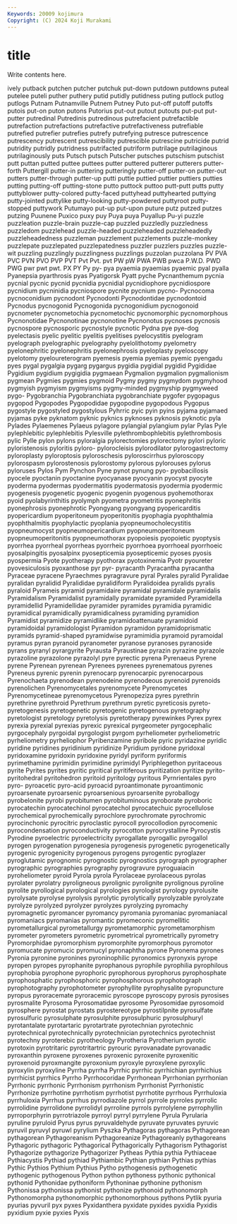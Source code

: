 ```yaml
---
Keywords: 20009 kojimura
Copyright: (C) 2024 Koji Murakami
---
```


# title

Write contents here.



ively putback putchen putcher putchuk put-down putdown
putdowns puteal putelee puteli puther puthery putid putidly putidness puting
putlock putlog putlogs Putnam Putnamville Putnem Putney Puto put-off putoff
putoffs putois put-on puton putons Putorius put-out putout putouts put-put
put-putter putredinal Putredinis putredinous putrefacient putrefactible putrefaction putrefactions putrefactive putrefactiveness
putrefiable putrefied putrefier putrefies putrefy putrefying putresce putrescence putrescency putrescent
putrescibility putrescible putrescine putricide putrid putridity putridly putridness putrifacted putriform
putrilage putrilaginous putrilaginously puts Putsch putsch Putscher putsches putschism putschist
putt puttan putted puttee puttees putter puttered putterer putterers putter-forth
Puttergill putter-in puttering putteringly putter-off putter-on putter-out putters putter-through putter-up
putti puttie puttied puttier puttiers putties putting putting-off putting-stone putto
puttock puttoo putt-putt putts putty puttyblower putty-colored putty-faced puttyhead puttyhearted
puttying putty-jointed puttylike putty-looking putty-powdered puttyroot putty-stopped puttywork Putumayo put-up
put-upon puture putz putzed putzes putzing Puunene Puxico puxy puy
Puya puya Puyallup Pu-yi puzzle puzzleation puzzle-brain puzzle-cap puzzled puzzledly
puzzledness puzzledom puzzlehead puzzle-headed puzzleheaded puzzleheadedly puzzleheadedness puzzleman puzzlement puzzlements
puzzle-monkey puzzlepate puzzlepated puzzlepatedness puzzler puzzlers puzzles puzzle-wit puzzling puzzlingly
puzzlingness puzzlings puzzolan puzzolana PV PVA PVC PVN PVO PVP
PVT Pvt Pvt. pvt PW pW PWA PWB pwca P.W.D.
PWD PWG pwr pwt pwt. PX PY Py py- pya
pyaemia pyaemias pyaemic pyal pyalla Pyanepsia pyarthrosis pyas Pyatigorsk Pyatt
pyche Pycnanthemum pycnia pycnial pycnic pycnid pycnidia pycnidial pycnidiophore pycnidiospore
pycnidium pycninidia pycniospore pycnite pycnium pycno- Pycnocoma pycnoconidium pycnodont Pycnodonti
Pycnodontidae pycnodontoid Pycnodus pycnogonid Pycnogonida pycnogonidium pycnogonoid pycnometer pycnometochia pycnometochic
pycnomorphic pycnomorphous Pycnonotidae Pycnonotinae pycnonotine Pycnonotus pycnoses pycnosis pycnospore pycnosporic
pycnostyle pycnotic Pydna pye pye-dog pyelectasis pyelic pyelitic pyelitis pyelitises
pyelocystitis pyelogram pyelograph pyelographic pyelography pyelolithotomy pyelometry pyelonephritic pyelonephritis pyelonephrosis
pyeloplasty pyeloscopy pyelotomy pyeloureterogram pyemesis pyemia pyemias pyemic pyengadu pyes
pygal pygalgia pygarg pygargus pygidia pygidial pygidid Pygididae Pygidium pygidium
pygigidia pygmaean Pygmalion pygmalion pygmalionism pygmean Pygmies pygmies pygmoid Pygmy
pygmy pygmydom pygmyhood pygmyish pygmyism pygmyisms pygmy-minded pygmyship pygmyweed pygo-
Pygobranchia Pygobranchiata pygobranchiate pygofer pygopagus pygopod Pygopodes Pygopodidae pygopodine pygopodous
Pygopus pygostyle pygostyled pygostylous Pyhrric pyic pyin pyins pyjama pyjamaed
pyjamas pyke pyknatom pyknic pyknics pyknoses pyknosis pyknotic pyla Pylades
Pylaemenes Pylaeus pylagore pylangial pylangium pylar Pylas Pyle pylephlebitic pylephlebitis
Pylesville pylethrombophlebitis pylethrombosis pylic Pylle pylon pylons pyloralgia pylorectomies pylorectomy
pylori pyloric pyloristenosis pyloritis pyloro- pylorocleisis pylorodilator pylorogastrectomy pyloroplasty pyloroptosis
pyloroschesis pyloroscirrhus pyloroscopy pylorospasm pylorostenosis pylorostomy pylorous pylorouses pylorus pyloruses
Pylos Pym Pynchon Pyne pynot pynung pyo- pyobacillosis pyocele pyoctanin
pyoctanine pyocyanase pyocyanin pyocyst pyocyte pyoderma pyodermas pyodermatitis pyodermatosis pyodermia
pyodermic pyogenesis pyogenetic pyogenic pyogenin pyogenous pyohemothorax pyoid pyolabyrinthitis pyolymph
pyometra pyometritis pyonephritis pyonephrosis pyonephrotic Pyongyang pyongyang pyopericarditis pyopericardium pyoperitoneum
pyoperitonitis pyophagia pyophthalmia pyophthalmitis pyophylactic pyoplania pyopneumocholecystitis pyopneumocyst pyopneumopericardium pyopneumoperitoneum
pyopneumoperitonitis pyopneumothorax pyopoiesis pyopoietic pyoptysis pyorrhea pyorrheal pyorrheas pyorrheic pyorrhoea
pyorrhoeal pyorrhoeic pyosalpingitis pyosalpinx pyosepticemia pyosepticemic pyoses pyosis pyospermia Pyote
pyotherapy pyothorax pyotoxinemia Pyotr pyoureter pyovesiculosis pyoxanthose pyr pyr- pyracanth
Pyracantha pyracantha Pyraceae pyracene Pyraechmes pyragravure pyral Pyrales pyralid Pyralidae
pyralidan pyralidid Pyralididae pyralidiform Pyralidoidea pyralids pyralis pyraloid Pyrameis pyramid
pyramidaire pyramidal pyramidale pyramidalis Pyramidalism Pyramidalist pyramidally pyramidate pyramided Pyramidella
pyramidellid Pyramidellidae pyramider pyramides pyramidia pyramidic pyramidical pyramidically pyramidicalness pyramiding
pyramidion Pyramidist pyramidize pyramidlike pyramidoattenuate pyramidoid pyramidoidal pyramidologist Pyramidon pyramidon
pyramidoprismatic pyramids pyramid-shaped pyramidwise pyramimidia pyramoid pyramoidal pyramus pyran pyranoid
pyranometer pyranose pyranoses pyranoside pyrans pyranyl pyrargyrite Pyrausta Pyraustinae pyrazin
pyrazine pyrazole pyrazoline pyrazolone pyrazolyl pyre pyrectic pyrena Pyrenaeus Pyrene
pyrene Pyrenean pyrenean Pyrenees pyrenees pyrenematous pyrenes Pyreneus pyrenic pyrenin
pyrenocarp pyrenocarpic pyrenocarpous Pyrenochaeta pyrenodean pyrenodeine pyrenodeous pyrenoid pyrenoids pyrenolichen
Pyrenomycetales pyrenomycete Pyrenomycetes Pyrenomycetineae pyrenomycetous Pyrenopeziza pyres pyrethrin pyrethrine pyrethroid
Pyrethrum pyrethrum pyretic pyreticosis pyreto- pyretogenesis pyretogenetic pyretogenic pyretogenous pyretography
pyretologist pyretology pyretolysis pyretotherapy pyrewinkes Pyrex pyrex pyrexia pyrexial pyrexias
pyrexic pyrexical pyrgeometer pyrgocephalic pyrgocephaly pyrgoidal pyrgologist pyrgom pyrheliometer pyrheliometric
pyrheliometry pyrheliophor Pyribenzamine pyribole pyric pyridazine pyridic pyridine pyridines pyridinium
pyridinize Pyridium pyridone pyridoxal pyridoxamine pyridoxin pyridoxine pyridyl pyriform pyriformis
pyrimethamine pyrimidin pyrimidine pyrimidyl Pyriphlegethon pyritaceous pyrite Pyrites pyrites pyritic
pyritical pyritiferous pyritization pyritize pyrito- pyritohedral pyritohedron pyritoid pyritology pyritous
Pyrnrientales pyro pyro- pyroacetic pyro-acid pyroacid pyroantimonate pyroantimonic pyroarsenate pyroarsenic
pyroarsenious pyroarsenite pyroballogy pyrobelonite pyrobi pyrobitumen pyrobituminous pyroborate pyroboric pyrocatechin
pyrocatechinol pyrocatechol pyrocatechuic pyrocellulose pyrochemical pyrochemically pyrochlore pyrochromate pyrochromic pyrocinchonic
pyrocitric pyroclastic pyrocoll pyrocollodion pyrocomenic pyrocondensation pyroconductivity pyrocotton pyrocrystalline Pyrocystis
Pyrodine pyroelectric pyroelectricity pyrogallate pyrogallic pyrogallol pyrogen pyrogenation pyrogenesia pyrogenesis
pyrogenetic pyrogenetically pyrogenic pyrogenicity pyrogenous pyrogens pyrogentic pyroglazer pyroglutamic pyrognomic
pyrognostic pyrognostics pyrograph pyrographer pyrographic pyrographies pyrography pyrogravure pyroguaiacin pyroheliometer
pyroid Pyrola pyrola Pyrolaceae pyrolaceous pyrolas pyrolater pyrolatry pyroligneous pyrolignic
pyrolignite pyrolignous pyroline pyrolite pyrollogical pyrological pyrologies pyrologist pyrology pyrolusite
pyrolysate pyrolyse pyrolysis pyrolytic pyrolytically pyrolyzable pyrolyzate pyrolyze pyrolyzed pyrolyzer
pyrolyzes pyrolyzing pyromachy pyromagnetic pyromancer pyromancy pyromania pyromaniac pyromaniacal pyromaniacs
pyromanias pyromantic pyromeconic pyromellitic pyrometallurgical pyrometallurgy pyrometamorphic pyrometamorphism pyrometer pyrometers
pyrometric pyrometrical pyrometrically pyrometry Pyromorphidae pyromorphism pyromorphite pyromorphous pyromotor pyromucate
pyromucic pyromucyl pyronaphtha pyrone Pyronema pyrones Pyronia pyronine pyronines pyroninophilic
pyronomics pyronyxis pyrope pyropen pyropes pyrophanite pyrophanous pyrophile pyrophilia pyrophilous
pyrophobia pyrophone pyrophoric pyrophorous pyrophorus pyrophosphate pyrophosphatic pyrophosphoric pyrophosphorous pyrophotograph
pyrophotography pyrophotometer pyrophyllite pyrophysalite pyropuncture pyropus pyroracemate pyroracemic pyroscope pyroscopy
pyrosis pyrosises pyrosmalite Pyrosoma Pyrosomatidae pyrosome Pyrosomidae pyrosomoid pyrosphere pyrostat
pyrostats pyrostereotype pyrostilpnite pyrosulfate pyrosulfuric pyrosulphate pyrosulphite pyrosulphuric pyrosulphuryl pyrotantalate
pyrotartaric pyrotartrate pyrotechnian pyrotechnic pyrotechnical pyrotechnically pyrotechnician pyrotechnics pyrotechnist pyrotechny
pyroterebic pyrotheology Pyrotheria Pyrotherium pyrotic pyrotoxin pyrotritaric pyrotritartric pyrouric pyrovanadate
pyrovanadic pyroxanthin pyroxene pyroxenes pyroxenic pyroxenite pyroxenitic pyroxenoid pyroxmangite pyroxonium
pyroxyle pyroxylene pyroxylic pyroxylin pyroxyline Pyrrha pyrrha Pyrrhic pyrrhic pyrrhichian
pyrrhichius pyrrhicist pyrrhics Pyrrho Pyrrhocoridae Pyrrhonean Pyrrhonian pyrrhonian Pyrrhonic pyrrhonic
Pyrrhonism pyrrhonism Pyrrhonist Pyrrhonistic Pyrrhonize pyrrhotine pyrrhotism pyrrhotist pyrrhotite pyrrhous
Pyrrhuloxia pyrrhuloxia Pyrrhus pyrrhus pyrrodiazole pyrrol pyrrole pyrroles pyrrolic pyrrolidine
pyrrolidone pyrrolidyl pyrroline pyrrols pyrrolylene pyrrophyllin pyrroporphyrin pyrrotriazole pyrroyl pyrryl
pyrrylene Pyrula Pyrularia pyruline pyruloid Pyrus pyrus pyruvaldehyde pyruvate pyruvates
pyruvic pyruvil pyruvyl pyruwl pyrylium Pyszka Pythagoras pythagoras Pythagorean pythagorean
Pythagoreanism Pythagoreanize Pythagoreanly pythagoreans Pythagoric pythagoric Pythagorical Pythagorically Pythagorism Pythagorist
Pythagorize pythagorize Pythagorizer Pytheas Pythia pythia Pythiaceae Pythiacystis Pythiad pythiad
Pythiambic Pythian pythian Pythias pythias Pythic Pythios Pythium Pythius Pytho
pythogenesis pythogenetic pythogenic pythogenous Python python pythoness pythonic pythonical pythonid
Pythonidae pythoniform Pythoninae pythonine pythonism Pythonissa pythonissa pythonist pythonize pythonoid
pythonomorph Pythonomorpha pythonomorphic pythonomorphous pythons Pytlik pyuria pyurias pyvuril pyx
pyxes Pyxidanthera pyxidate pyxides pyxidia Pyxidis pyxidium pyxie pyxies Pyxis
